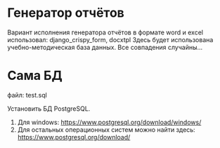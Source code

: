 # Генератор отчётов 
Вариант исполнения генератора отчётов в формате word и excel
использовал: django_crispy_form, docxtpl
Здесь будет использована учебно-методическая база данных. Все совпадения случайны...

# Сама БД
файл: test.sql

Установить БД PostgreSQL.
1. Для windows: https://www.postgresql.org/download/windows/
2. Для остальных операционных систем можно найти здесь: https://www.postgresql.org/download/






